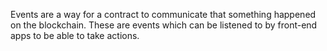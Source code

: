Events are a way for a contract to communicate that something happened on the blockchain. These are events which can be listened to by front-end apps to be able to take actions.
